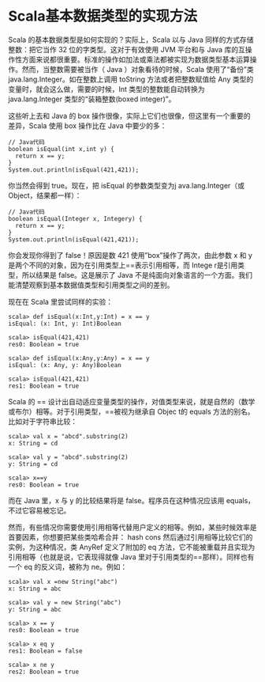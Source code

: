 # Scala基本数据类型的实现方法 #
Scala 的基本数据类型是如何实现的？实际上，Scala 以与 Java 同样的方式存储整数：把它当作 32 位的字类型。这对于有效使用 JVM 平台和与 Java 库的互操作性方面来说都很重要。标准的操作如加法或乘法都被实现为数据类型基本运算操作。然而，当整数需要被当作（ Java ）对象看待的时候，Scala 使用了“备份”类 java.lang.Integer。如在整数上调用 toString 方法或者把整数赋值给 Any 类型的变量时，就会这么做，需要的时候，Int 类型的整数能自动转换为 java.lang.Integer 类型的“装箱整数(boxed integer)”。

这些听上去和 Java 的 box 操作很像，实际上它们也很像，但这里有一个重要的差异，Scala 使用 box 操作比在 Java 中要少的多：

```
// Java代码 
boolean isEqual(int x,int y) { 
  return x == y; 
} 
System.out.println(isEqual(421,421));
```

你当然会得到 true。现在，把 isEqual 的参数类型变为j ava.lang.Integer（或 Object，结果都一样）：

```
// Java代码 
boolean isEqual(Integer x, Integery) { 
  return x == y; 
} 
System.out.println(isEqual(421,421));
```

你会发现你得到了 false！原因是数 421 使用”box”操作了两次，由此参数 x 和 y 是两个不同的对象，因为在引用类型上==表示引用相等，而 Intege r是引用类型，所以结果是 false。这是展示了 Java 不是纯面向对象语言的一个方面。我们能清楚观察到基本数据值类型和引用类型之间的差别。

现在在 Scala 里尝试同样的实验：

```
scala> def isEqual(x:Int,y:Int) = x == y
isEqual: (x: Int, y: Int)Boolean
```

```
scala> isEqual(421,421)
res0: Boolean = true
```

```
scala> def isEqual(x:Any,y:Any) = x == y
isEqual: (x: Any, y: Any)Boolean
```

```
scala> isEqual(421,421)
res1: Boolean = true
```

Scala 的 == 设计出自动适应变量类型的操作，对值类型来说，就是自然的（数学或布尔）相等。对于引用类型，==被视为继承自 Objec t的 equals 方法的别名。比如对于字符串比较：

```
scala> val x = "abcd".substring(2)
x: String = cd
```

```
scala> val y = "abcd".substring(2)
y: String = cd
```

```
scala> x==y
res0: Boolean = true
```

而在 Java 里，x 与 y 的比较结果将是 false。程序员在这种情况应该用 equals，不过它容易被忘记。

然而，有些情况你需要使用引用相等代替用户定义的相等。例如，某些时候效率是首要因素，你想要把某些类哈希合并： hash cons 然后通过引用相等比较它们的实例，为这种情况，类 AnyRef 定义了附加的 eq  方法，它不能被重载并且实现为引用相等（也就是说，它表现得就像 Java 里对于引用类型的==那样）。同样也有一个 eq 的反义词，被称为 ne。例如：

```
scala> val x =new String("abc")
x: String = abc
```

```
scala> val y = new String("abc")
y: String = abc
```

```
scala> x == y
res0: Boolean = true
```

```
scala> x eq y
res1: Boolean = false
```

```
scala> x ne y
res2: Boolean = true
```

